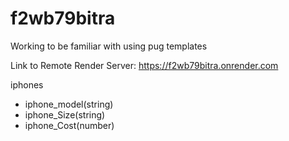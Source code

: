 # f2wb79bitra

Working to be familiar with using pug templates

Link to Remote Render Server: <https://f2wb79bitra.onrender.com>

iphones
- iphone_model(string)
- iphone_Size(string)
- iphone_Cost(number)
